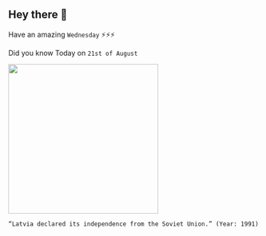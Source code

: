 ## Hey there 👋
Have an amazing `Wednesday` ⚡⚡⚡

Did you know Today on `21st of August`
 
 [<img src="http://migis.eu/wp-content/uploads/2017/12/lv383.png" width="300" />](https://en.wikipedia.org/wiki/On_the_Restoration_of_Independence_of_the_Republic_of_Latvia#:~:text=On%2021%20August%201991) 
 ```
“Latvia declared its independence from the Soviet Union.” (Year: 1991)
```
